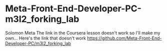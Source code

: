 # Meta-Front-End-Developer-PC-m3l2_forking_lab
Solomon
Meta
The link in the Coursera lesson doesn't work so I'll make my own...
Here's the link that doesn't work https://github.com/Meta-Front-End-Developer-PC/m3l2_forking_lab
